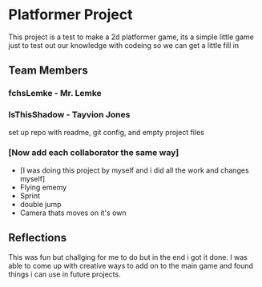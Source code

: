 # Platformer Project
This project is a test to make a 2d platformer game, its a simple little game just to test out our knowledge with codeing so we can get a little fill in


## Team Members
### fchsLemke - Mr. Lemke
### IsThisShadow - Tayvion Jones
set up repo with readme, git config, and empty project files
### [Now add each collaborator the same way]
* [I was doing this project by myself and i did all the work and changes myself]
* Flying ememy
* Sprint
* double jump
* Camera thats moves on it's own


## Reflections
This was fun but challging for me to do but in the end i got it done. I was able to come up with creative ways to add on to the main game and found things i can use in future projects.
